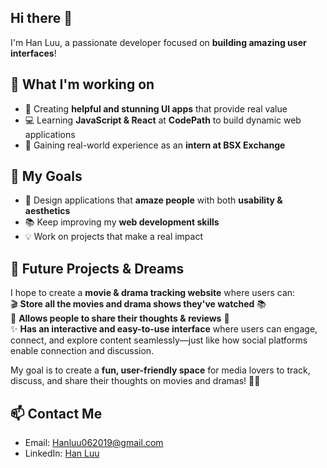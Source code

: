 ## Hi there 👋
I'm Han Luu, a passionate developer focused on **building amazing user interfaces**!  

## 🌟 What I'm working on  
- 🎨 Creating **helpful and stunning UI apps** that provide real value  
- 💻 Learning **JavaScript & React** at **CodePath** to build dynamic web applications  
- 🚀 Gaining real-world experience as an **intern at BSX Exchange**

## 🌱 My Goals  
- 🌟 Design applications that **amaze people** with both **usability & aesthetics**  
- 📚 Keep improving my **web development skills**  
- 💡 Work on projects that make a real impact

## 🚀 Future Projects & Dreams  
I hope to create a **movie & drama tracking website** where users can:  
🎬 **Store all the movies and drama shows they've watched** 📚  
💬 **Allows people to share their thoughts & reviews** 📝  
✨ **Has an interactive and easy-to-use interface** where users can engage, connect, and explore content seamlessly—just like how social platforms enable connection and discussion.  

My goal is to create a **fun, user-friendly space** for media lovers to track, discuss, and share their thoughts on movies and dramas! 🎥💡  

## 📫 Contact Me  
- Email: Hanluu062019@gmail.com  
- LinkedIn: [Han Luu](https://www.linkedin.com/in/hanluu13/)

